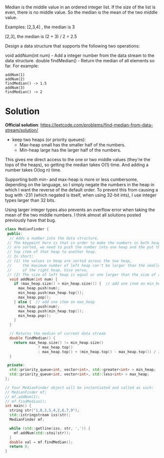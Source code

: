 Median is the middle value in an ordered integer list. If the size of the list is even, there is no middle value. So the median is the mean of the two middle value.

Examples: 
[2,3,4] , the median is 3

[2,3], the median is (2 + 3) / 2 = 2.5

Design a data structure that supports the following two operations:

void addNum(int num) - Add a integer number from the data stream to the data structure.
double findMedian() - Return the median of all elements so far.
For example:

```
addNum(1)
addNum(2)
findMedian() -> 1.5
addNum(3) 
findMedian() -> 2
```

# Solution

__Official solution__: https://leetcode.com/problems/find-median-from-data-stream/solution/

* keep two heaps (or priority queues):  
  * Max-heap small has the smaller half of the numbers.  
  * Min-heap large has the larger half of the numbers.  
  
This gives me direct access to the one or two middle values (they're the tops of the heaps), so getting the median takes O(1) time. And adding a number takes O(log n) time.

Supporting both min- and max-heap is more or less cumbersome, depending on the language, so I simply negate the numbers in the heap in which I want the reverse of the default order. To prevent this from causing a bug with -231 (which negated is itself, when using 32-bit ints), I use integer types larger than 32 bits.

Using larger integer types also prevents an overflow error when taking the mean of the two middle numbers. I think almost all solutions posted previously have that bug.

```cpp
class MedianFinder {
 public:
  // Adds a number into the data structure.
 // The keypoint here is that in order to make the numbers in both heap
 // are sorted, we need to push the number into one heap and the put the
 // top item of that heap to another heap.
 // In short:
 // (1) the values in heap are sorted across the two heap, 
 //     the maximum number of left heap can't be larger than the smallest number 
 //     of the right heap. Vice versa。
 // (2) The size of left heap is equal or one larger than the size of right heap.
  void addNum(int num) {
    if (max_heap.size() > min_heap.size()) {  // add one item on min_heap
      max_heap.push(num);
      min_heap.push(max_heap.top());
      max_heap.pop();
    } else {  // add one item on max_heap
      min_heap.push(num);
      max_heap.push(min_heap.top());
      min_heap.pop();
    }
  }

  // Returns the median of current data stream
  double findMedian() {
    return max_heap.size() != min_heap.size()
               ? max_heap.top()
               : max_heap.top() + (min_heap.top() - max_heap.top()) / 2.0;
  }

 private:
  std::priority_queue<int, vector<int>, std::greater<int> > min_heap;
  std::priority_queue<int, vector<int>, std::less<int> > max_heap;
};

// Your MedianFinder object will be instantiated and called as such:
// MedianFinder mf;
// mf.addNum(1);
// mf.findMedian();
int main() {
  string str("1,8,3,5,4,2,6,7,9");
  std::istringstream iss(str);
  MedianFinder mf;

  while (std::getline(iss, str, ',')) {
    mf.addNum(std::stoi(str));
  }
  double val = mf.findMedian();
  return 0;
}
```
